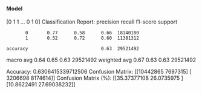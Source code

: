#### Model
[0 1 1 ... 0 1 0]
Classification Report:
              precision    recall  f1-score   support

           0       0.77      0.58      0.66  18140180
           1       0.52      0.72      0.60  11381312

    accuracy                           0.63  29521492
   macro avg       0.64      0.65      0.63  29521492
weighted avg       0.67      0.63      0.63  29521492

Accuracy: 0.6306415339712506
Confusion Matrix:
[[10442865  7697315]
 [ 3206698  8174614]]
Confusion Matrix (%):
[[35.37377108 26.0735975 ]
 [10.8622491  27.69038232]]
